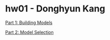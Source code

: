 # hw01 - Donghyun Kang

[Part 1: Building Models](https://github.com/nerdizzyz/hw01-1/blob/master/HW1_Part_1.pdf)

[Part 2: Model Selection](https://github.com/nerdizzyz/hw01-1/blob/master/HW1_Part_2.pdf)